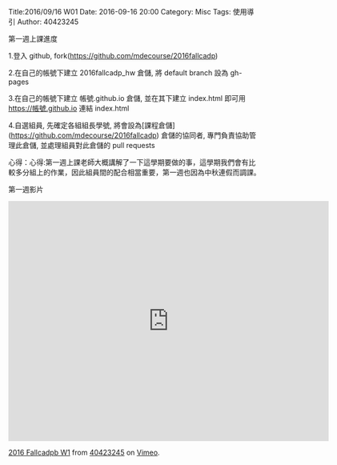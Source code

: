 Title:2016/09/16 W01
Date: 2016-09-16 20:00
Category: Misc
Tags: 使用導引
Author: 40423245

 第一週上課進度

1.登入 github, fork(https://github.com/mdecourse/2016fallcadp)

 2.在自己的帳號下建立 2016fallcadp_hw 倉儲, 將 default branch 設為 gh-pages

 3.在自己的帳號下建立 帳號.github.io 倉儲, 並在其下建立 index.html 即可用 https://帳號.github.io 連結 index.html

 4.自選組員, 先確定各組組長學號, 將會設為[課程倉儲] (https://github.com/mdecourse/2016fallcadp) 倉儲的協同者, 專門負責協助管理此倉儲, 並處理組員對此倉儲的 pull requests

心得：心得:第一週上課老師大概講解了一下這學期要做的事，這學期我們會有比較多分組上的作業，因此組員間的配合相當重要，第一週也因為中秋連假而調課。

第一週影片
<iframe src="https://player.vimeo.com/video/187448381" width="640" height="480" frameborder="0" webkitallowfullscreen mozallowfullscreen allowfullscreen></iframe>
<p><a href="https://vimeo.com/187448381">2016 Fallcadpb W1</a> from <a href="https://vimeo.com/user47996237">40423245</a> on <a href="https://vimeo.com">Vimeo</a>.</p>

